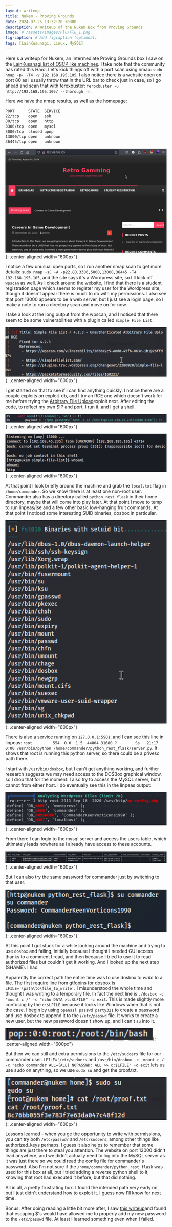 ```yaml
---
layout: writeup
title: Nukem - Proving Grounds
date: 2024-07-25 13:32:20 +0300
description: A Writeup of the Nukem Box from Proving Grounds
image: # /assets/images/Flu/Flu_1.png
fig-caption: # Add figcaption (optional)
tags: [LainKusunagi, Linux, MySQL]
---
```


Here's a writeup for Nukem, an Intermediate Proving Grounds box I saw on the [LainKusanagi list of OSCP like machines](https://www.reddit.com/r/oscp/comments/1c8pzyz/lainkusanagi_list_of_oscp_like_machines/). I take note that the community has rated this Hard. Let's kick things off with a port scan using nmap: `sudo nmap -p- -T4 -v 192.168.195.105`. I also notice there is a website open on port 80 as I usually throw that in the URL bar to check just in case, so I go ahead and scan that with feroxbuster: `feroxbuster -u http://192.168.195.105/ --thorough -r`. 

Here we have the nmap results, as well as the homepage:

```
PORT      STATE  SERVICE
22/tcp    open   ssh
80/tcp    open   http
3306/tcp  open   mysql
5000/tcp  closed upnp
13000/tcp open   unknown
36445/tcp open   unknown
```

![Nukem1.png](/assets/images/Nukem/Nukem1.png){: .center-aligned width="600px"}

I notice a few unusual open ports, so I run another nmap scan to get more details: `sudo nmap -sC -A -p22,80,3306,5000,13000,36445 -T4 192.168.195.105`, and the site says it's a Wordpress site, so I'll kick off `wpscan` as well. As I check around the website, I find that there is a student registration page which seems to register my user for the Wordpress site, though it doesn't appear there is much to do with my permissions. I also see that port 13000 appears to be a web server, but I just see a login page, so I make a note to run a directory scan and move on for now. 

I take a look at the long output from the wpscan, and I noticed that there seem to be some vulnerabilities with a plugin called `Simple File List`. 

![Nukem2.png](/assets/images/Nukem/Nukem2.png){: .center-aligned width="600px"}

I get started on that to see if I can find anything quickly. I notice there are a couple exploits on exploit-db, and I try an RCE one which doesn't work for me before trying the [Arbitrary File Upload](https://www.exploit-db.com/exploits/48979)exploit next. After editing the code, to reflect my own $IP and port, I run it, and I get a shell. 

![Nukem3.png](/assets/images/Nukem/Nukem3.png){: .center-aligned width="600px"}

![Nukem4.png](/assets/images/Nukem/Nukem4.png){: .center-aligned width="600px"}

At that point I look briefly around the machine and grab the `local.txt` flag in `/home/commander`. So we know there is at least one non-root user. Commander also has a directory called `python_rest_flask` in their home directory, maybe that will come into play later. At that point I move to temp to run linpeas/lse and a few other basic low-hanging fruit commands. At that point I noticed some interesting SUID binaries, dosbox in particular. 

![Nukem5.png](/assets/images/Nukem/Nukem5.png){: .center-aligned width="600px"}

There is also a service running on `127.0.0.1:5901`, and I can see this line in linpeas:
`root         554  0.0  1.5  44804 31680 ?        Ss   21:17   0:00 /usr/bin/python /home/commander/python_rest_flask/server.py`. It shows that root is running this python server, so there could be a privesc path there. 

I start with `/usr/bin/dosbox`, but I can't get anything working, and further research suggests we may need access to the DOSBox graphical window, so I drop that for the moment. I also try to access the MySQL server, but I cannot from either host. I do eventually see this in the linpeas output:

![Nukem6.png](/assets/images/Nukem/Nukem6.png){: .center-aligned width="600px"}

From there I can login to the mysql server and access the users table, which ultimately leads nowhere as I already have access to these accounts. 

![Nukem7.png](/assets/images/Nukem/Nukem7.png){: .center-aligned width="600px"}

But I can also try the same password for commander just by switching to that user:

![Nukem8.png](/assets/images/Nukem/Nukem8.png){: .center-aligned width="600px"}

At this point I got stuck for a while looking around the machine and trying to use `dosbox` and failing, initially because I thought I needed GUI access thanks to a comment I read, and then because I tried to use it to read authorized files but couldn't get it working.  And I looked up the next step (SHAME). I had

Apparently the correct path the entire time was to use dosbox to *write* to a file. The first require line from gtfobins for dosbox is `LFILE='\path\to\file_to_write'`. I misunderstood the whole time and thought I was writing to a temporary file. In fact the next line is `./dosbox -c 'mount c /' -c "echo DATA >c:$LFILE" -c exit`. This is made slightly more confusing by the `c:$LFILE` because it looks like Windows when that is not the case. I begin by using `openssl passwd party321` to create a password and use dosbox to append it to the /`/etc/passwd` file. It works to create a new user, but the new password doesn't show up, and I can't `su` into it. 

![Nukem9.png](/assets/images/Nukem/Nukem9.png){: .center-aligned width="600px"}

But then we can still add extra permissions to the `/etc/sudoers` file for our commander user. `LFILE='/etc/sudoers` and `/usr/bin/dosbox -c 'mount c /' -c "echo commander ALL=(ALL) NOPASSWD: ALL >> c:$LFILE" -c exit` lets us use sudo on anything, so we use `sudo su` and get the proof.txt. 

![Nukem10.png](/assets/images/Nukem/Nukem10.png){: .center-aligned width="600px"}

Lessons learned - when you ge the opportunity to write with permissions, you can try both `/etc/passwd/` and `/etc/sudoers`, among other things like authorized_keys perhaps. I guess it also helps to remember that some things are just there to steal you attention. The website on port 13000 didn't lead anywhere, and we didn't actually need to log into the MySQL server as it was just there so we could read the config file for commander's password. Also I'm not sure if the `/home/commander/python_rest_flask` was used for this box at all, but I tried adding a reverse python shell to it, knowing that root had executed it before, but that did nothing. 

All in all, a pretty frustrating box. I found the intended path very early on, but I just didn't understand how to exploit it. I guess now I'll know for next time. 

Bonus: After doing reading a little bit more after, I saw [this writeup](https://medium.com/@vivek-kumar/offensive-security-proving-grounds-walk-through-nukem-3fe58fcf64ec)and  found that escaping $'s would have allowed me to properly add my new password to the `/etc/passwd` file. At least I learned something even when I failed. 
